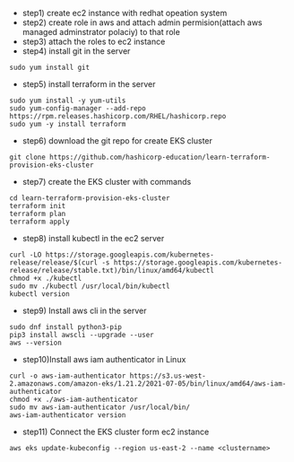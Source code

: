 - step1) create ec2 instance with redhat opeation system
- step2) create role in aws and attach admin permision(attach aws managed adminstrator polaciy) to 
        that role
- step3) attach the roles to ec2 instance
- step4) install git in the server
```
sudo yum install git
```
- step5) install terraform in the server
```
sudo yum install -y yum-utils
sudo yum-config-manager --add-repo https://rpm.releases.hashicorp.com/RHEL/hashicorp.repo
sudo yum -y install terraform
```
- step6) download the git repo for create EKS cluster
```
git clone https://github.com/hashicorp-education/learn-terraform-provision-eks-cluster
```
- step7) create the EKS cluster with commands
```
cd learn-terraform-provision-eks-cluster
terraform init
terraform plan
terraform apply
```
- step8) install kubectl in the ec2 server
```
curl -LO https://storage.googleapis.com/kubernetes-release/release/$(curl -s https://storage.googleapis.com/kubernetes-release/release/stable.txt)/bin/linux/amd64/kubectl
chmod +x ./kubectl
sudo mv ./kubectl /usr/local/bin/kubectl
kubectl version
```
- step9) Install aws cli in the server
```
sudo dnf install python3-pip
pip3 install awscli --upgrade --user
aws --version
```
- step10)Install aws iam authenticator in Linux
```
curl -o aws-iam-authenticator https://s3.us-west-2.amazonaws.com/amazon-eks/1.21.2/2021-07-05/bin/linux/amd64/aws-iam-authenticator
chmod +x ./aws-iam-authenticator
sudo mv aws-iam-authenticator /usr/local/bin/
aws-iam-authenticator version

```
- step11) Connect the EKS cluster form ec2 instance
```
aws eks update-kubeconfig --region us-east-2 --name <clustername>
```